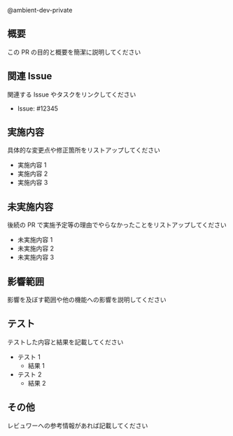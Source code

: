 <!-- レビューワー -->

@ambient-dev-private

## 概要

この PR の目的と概要を簡潔に説明してください

## 関連 Issue

関連する Issue やタスクをリンクしてください

- Issue: #12345

## 実施内容

具体的な変更点や修正箇所をリストアップしてください

- 実施内容 1
- 実施内容 2
- 実施内容 3

## 未実施内容

後続の PR で実施予定等の理由でやらなかったことをリストアップしてください

- 未実施内容 1
- 未実施内容 2
- 未実施内容 3

## 影響範囲

影響を及ぼす範囲や他の機能への影響を説明してください

## テスト

テストした内容と結果を記載してください

- テスト 1
  - 結果 1
- テスト 2
  - 結果 2

## その他

レビュワーへの参考情報があれば記載してください
